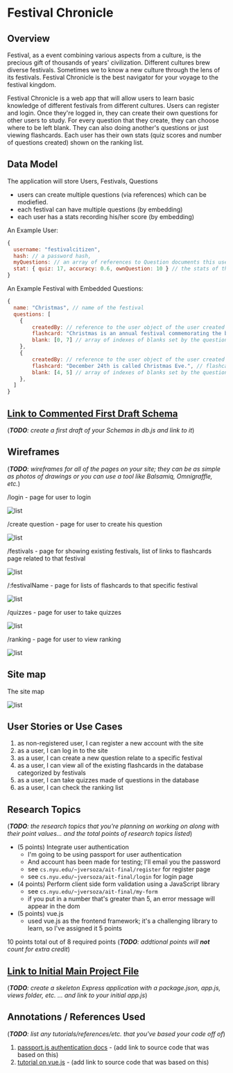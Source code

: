 



# Festival Chronicle 

## Overview



Festival, as a event combining various aspects from a culture, is the precious gift of thousands of years' civilization. Different cultures brew diverse festivals. Sometimes we to know a new culture through the lens of its festivals. Festival Chronicle is the best navigator for your voyage to the festival kingdom.

Festival Chronicle is a web app that will allow users to learn basic knowledge of different festivals from different cultures. Users can register and login. Once they're logged in, they can create their own questions for other users to study. For every question that they create, they can choose where to be left blank. They can also doing another's questions or just viewing flashcards. Each user has their own stats (quiz scores and number of questions created) shown on the ranking list.


## Data Model



The application will store Users, Festivals, Questions

* users can create multiple questions (via references) which can be modiefied. 
* each festival can have multiple questions (by embedding)
* each user has a stats recording his/her score (by embedding)



An Example User:

```javascript
{
  username: "festivalcitizen",
  hash: // a password hash,
  myQuestions: // an array of references to Question documents this user has created
  stat: { quiz: 17, accuracy: 0.6, ownQuestion: 10 } // the stats of this user, number of quiz took, accuracy and number of questions created
}
```

An Example Festival with Embedded Questions:

```javascript
{
  name: "Christmas", // name of the festival
  questions: [
    { 
        createdBy: // reference to the user object of the user created this question
        flashcard: "Christmas is an annual festival commemorating the birth of Jesus Christ, observed most commonly on December 25th as a religious and cultural celebration.", // flashcard of this question
        blank: [0, 7] // array of indexes of blanks set by the question creater
    },
    { 
        createdBy: // reference to the user object of the user created this question
        flashcard: "December 24th is called Christmas Eve.", // flashcard of this question
        blank: [4, 5] // array of indexes of blanks set by the question creater
    },
  ]
}
```


## [Link to Commented First Draft Schema](db.js) 

(___TODO__: create a first draft of your Schemas in db.js and link to it_)

## Wireframes

(___TODO__: wireframes for all of the pages on your site; they can be as simple as photos of drawings or you can use a tool like Balsamiq, Omnigraffle, etc._)

/login - page for user to login

![list](documentation/login.png)

/create question - page for user to create his question

![list](documentation/createQuestion.png)

/festivals - page for showing existing festivals, list of links to flashcards page related to that festival

![list](documentation/festivals.png)

/:festivalName - page for lists of flashcards to that specific festival 

![list](documentation/christmas.png)

/quizzes - page for user to take quizzes

![list](documentation/quizzes.png)

/ranking - page for user to view ranking

![list](documentation/ranking.png)

## Site map

The site map

![list](documentation/theSiteMap.png)

## User Stories or Use Cases



1. as non-registered user, I can register a new account with the site
2. as a user, I can log in to the site
3. as a user, I can create a new question relate to a specific festival
4. as a user, I can view all of the existing flashcards in the database categorized by festivals
5. as a user, I can take quizzes made of questions in the database
6. as a user, I can check the ranking list

## Research Topics

(___TODO__: the research topics that you're planning on working on along with their point values... and the total points of research topics listed_)

* (5 points) Integrate user authentication
    * I'm going to be using passport for user authentication
    * And account has been made for testing; I'll email you the password
    * see <code>cs.nyu.edu/~jversoza/ait-final/register</code> for register page
    * see <code>cs.nyu.edu/~jversoza/ait-final/login</code> for login page
* (4 points) Perform client side form validation using a JavaScript library
    * see <code>cs.nyu.edu/~jversoza/ait-final/my-form</code>
    * if you put in a number that's greater than 5, an error message will appear in the dom
* (5 points) vue.js
    * used vue.js as the frontend framework; it's a challenging library to learn, so I've assigned it 5 points

10 points total out of 8 required points (___TODO__: addtional points will __not__ count for extra credit_)


## [Link to Initial Main Project File](app.js) 

(___TODO__: create a skeleton Express application with a package.json, app.js, views folder, etc. ... and link to your initial app.js_)

## Annotations / References Used

(___TODO__: list any tutorials/references/etc. that you've based your code off of_)

1. [passport.js authentication docs](http://passportjs.org/docs) - (add link to source code that was based on this)
2. [tutorial on vue.js](https://vuejs.org/v2/guide/) - (add link to source code that was based on this)


